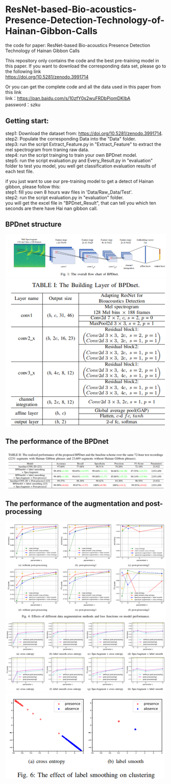 # ResNet-based-Bio-acoustics-Presence-Detection-Technology-of-Hainan-Gibbon-Calls
the code for paper: ResNet-based Bio-acoustics Presence Detection Technology of Hainan Gibbon Calls

This repository only contains the code and the best pre-training model in this paper. If you want to download the corresponding data set, please go to the following link  
https://doi.org/10.5281/zenodo.3991714

Or you can get the complete code and all the data used in this paper from this link  
link：https://pan.baidu.com/s/10zfY0s2wuFRDbPiomDKIbA   
password：szku 

## Getting start:
step1: Download the dataset from: https://doi.org/10.5281/zenodo.3991714.  
step2: Populate the corresponding Data into the "Data" folder.  
step3: run the script Extract_Feature.py in "Extract_Feature" to extract the mel spectrogram from traning raw data.  
step4: run the script trainging to train your own BPDnet model.          
step5: run the script evaluation.py and Every_Result.py in "evaluation" folder to test you model, you well get classification evaluation results of each test file. 

if you just want to use our pre-training model to get a detect of Hainan gibbon, please follow this:  
step1: fill you own 8 hours wav files in 'Data/Raw_Data/Test'.  
step2: run the script evaluation.py in "evaluation" folder.    
you will get the excel file in "BPDnet_Result", that can tell you which ten seconds are there have Hai nan gibbon call.   
 
## BPDnet structure
![image](https://github.com/ruwenda/ResNet-based-Bio-acoustics-Presence-Detection-Technology-of-Hainan-Gibbon-Calls/blob/master/pict/network1.png)
![image](https://github.com/ruwenda/ResNet-based-Bio-acoustics-Presence-Detection-Technology-of-Hainan-Gibbon-Calls/blob/master/pict/network2.png)

## The performance of the BPDnet
![image](https://github.com/ruwenda/ResNet-based-Bio-acoustics-Presence-Detection-Technology-of-Hainan-Gibbon-Calls/blob/master/pict/res1.png)

## The performance of the augmentation and post-processing
![image](https://github.com/ruwenda/ResNet-based-Bio-acoustics-Presence-Detection-Technology-of-Hainan-Gibbon-Calls/blob/master/pict/res2.png)
![image](https://github.com/ruwenda/ResNet-based-Bio-acoustics-Presence-Detection-Technology-of-Hainan-Gibbon-Calls/blob/master/pict/res3.png)
![image](https://github.com/ruwenda/ResNet-based-Bio-acoustics-Presence-Detection-Technology-of-Hainan-Gibbon-Calls/blob/master/pict/res4.png)
